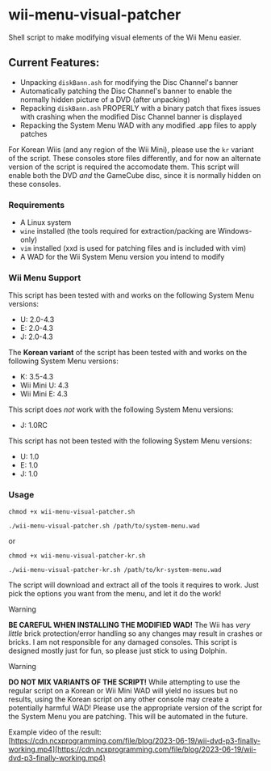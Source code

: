 # wii-menu-visual-patcher
Shell script to make modifying visual elements of the Wii Menu easier.
## Current Features:
- Unpacking `diskBann.ash` for modifying the Disc Channel's banner
- Automatically patching the Disc Channel's banner to enable the normally hidden picture of a DVD (after unpacking)
- Repacking `diskBann.ash` PROPERLY with a binary patch that fixes issues with crashing when the modified Disc Channel banner is displayed
- Repacking the System Menu WAD with any modified .app files to apply patches

For Korean Wiis (and any region of the Wii Mini), please use the `kr` variant of the script. These consoles store files differently, and for now an alternate version of the script is required the accomodate them. This script will enable both the DVD *and* the GameCube disc, since it is normally hidden on these consoles.
### Requirements
- A Linux system
- `wine` installed (the tools required for extraction/packing are Windows-only)
- `vim` installed (xxd is used for patching files and is included with vim)
- A WAD for the Wii System Menu version you intend to modify
### Wii Menu Support
This script has been tested with and works on the following System Menu versions:
- U: 2.0-4.3
- E: 2.0-4.3
- J: 2.0-4.3

The **Korean variant** of the script has been tested with and works on the following System Menu versions:
- K: 3.5-4.3
- Wii Mini U: 4.3
- Wii Mini E: 4.3

This script does *not* work with the following System Menu versions:
- J: 1.0RC

This script has not been tested with the following System Menu versions:
- U: 1.0
- E: 1.0
- J: 1.0
### Usage
`chmod +x wii-menu-visual-patcher.sh`

`./wii-menu-visual-patcher.sh /path/to/system-menu.wad`

or

`chmod +x wii-menu-visual-patcher-kr.sh`

`./wii-menu-visual-patcher-kr.sh /path/to/kr-system-menu.wad`

The script will download and extract all of the tools it requires to work. Just pick the options you want from the menu, and let it do the work!

> [!WARNING]  
> **BE CAREFUL WHEN INSTALLING THE MODIFIED WAD!**
> The Wii has *very little* brick protection/error handling so any changes may result in crashes or bricks. I am not responsible for any damaged consoles. This script is designed mostly just for fun, so please just stick to using Dolphin.

> [!WARNING]  
> **DO NOT MIX VARIANTS OF THE SCRIPT!**
> While attempting to use the regular script on a Korean or Wii Mini WAD will yield no issues but no results, using the Korean script on any other console may create a potentially harmful WAD! Please use the appropriate version of the script for the System Menu you are patching. This will be automated in the future.

Example video of the result: [https://cdn.ncxprogramming.com/file/blog/2023-06-19/wii-dvd-p3-finally-working.mp4](https://cdn.ncxprogramming.com/file/blog/2023-06-19/wii-dvd-p3-finally-working.mp4)
